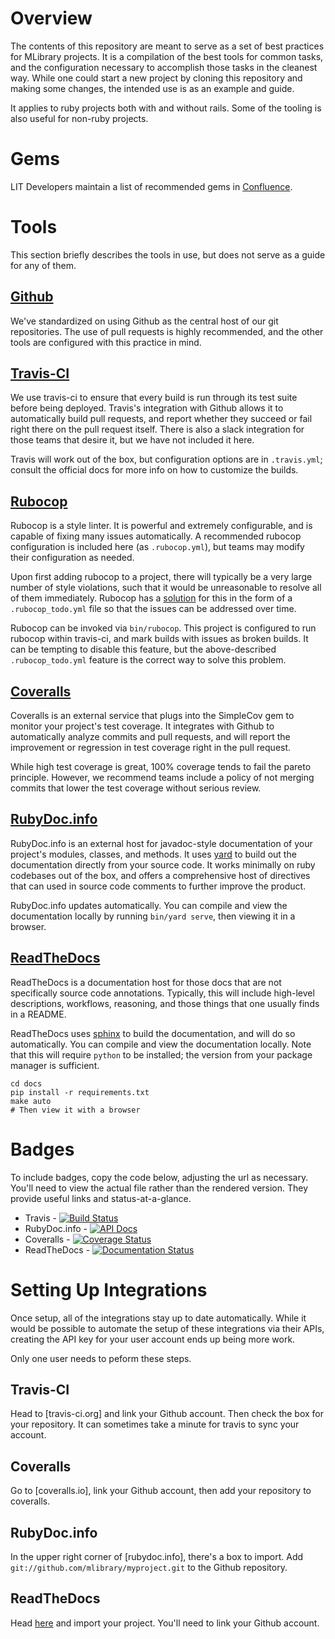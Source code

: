 # Overview

The contents of this repository are meant to serve as a set of best practices for MLibrary
projects. It is a compilation of the best tools for common tasks, and the configuration necessary to accomplish those tasks in the cleanest way. While one could start a new
project by cloning this repository and making some changes, the intended use is as an example
and guide.

It applies to ruby projects both with and without rails. Some of the tooling is also useful
for non-ruby projects.

# Gems

LIT Developers maintain a list of recommended gems in
[Confluence](https://tools.lib.umich.edu/confluence/display/LD/Recommended+Gems).

# Tools

This section briefly describes the tools in use, but does not serve as a guide for any of them.

## [Github](https://github.com/)

We've standardized on using Github as the central host of our git repositories. The use of pull
requests is highly recommended, and the other tools are configured with this practice in mind.

## [Travis-CI](https://docs.travis-ci.com/)

We use travis-ci to ensure that every build is run through its test suite before being deployed.
Travis's integration with Github allows it to automatically build pull requests, and report
whether they succeed or fail right there on the pull request itself.  There is also a slack
integration for those teams that desire it, but we have not included it here.

Travis will work out of the box, but configuration options are in `.travis.yml`; consult
the official docs for more info on how to customize the builds.

## [Rubocop](https://rubocop.readthedocs.io/en/latest/)

Rubocop is a style linter. It is powerful and extremely configurable, and is capable of fixing
many issues automatically. A recommended rubocop configuration is included here
(as `.rubocop.yml`), but teams may modify their configuration as needed.

Upon first adding rubocop to a project, there will typically be a very large number of style
violations, such that it would be unreasonable to resolve all of them immediately. Rubocop has a
[solution](https://rubocop.readthedocs.io/en/latest/configuration/#automatically-generated-configuration)
for this in the form of a `.rubocop_todo.yml` file so that the issues can be addressed over time.

Rubocop can be invoked via `bin/rubocop`. This project is configured to run rubocop within
travis-ci, and mark builds with issues as broken builds. It can be tempting to disable this
feature, but the above-described `.rubocop_todo.yml` feature is the correct way to solve
this problem.

## [Coveralls](https://docs.coveralls.io/)

Coveralls is an external service that plugs into the SimpleCov gem to monitor your project's test
coverage. It integrates with Github to automatically analyze commits and pull requests, and will
report the improvement or regression in test coverage right in the pull request.

While high test coverage is great, 100% coverage tends to fail the pareto principle. However,
we recommend teams include a policy of not merging commits that lower the test coverage without
serious review.

## [RubyDoc.info](https://www.rubydoc.info/)

RubyDoc.info is an external host for javadoc-style documentation of your project's modules,
classes, and methods. It uses [yard](https://yardoc.org/) to build out the documentation
directly from your source code. It works minimally on ruby codebases out of the box, and
offers a comprehensive host of directives that can used in source code comments to further
improve the product.

RubyDoc.info updates automatically. You can compile and view the documentation locally
by running `bin/yard serve`, then viewing it in a browser.

## [ReadTheDocs](https://readthedocs.org/)

ReadTheDocs is a documentation host for those docs that are not specifically source code
annotations. Typically, this will include high-level descriptions, workflows, reasoning,
and those things that one usually finds in a README.

ReadTheDocs uses [sphinx](http://www.sphinx-doc.org/en/stable/) to build the documentation,
and will do so automatically. You can compile and view the documentation locally. Note
that this will require `python` to be installed; the version from your package manager is
sufficient.

```
cd docs
pip install -r requirements.txt
make auto
# Then view it with a browser
```

# Badges

To include badges, copy the code below, adjusting the url as necessary. You'll need to view the
actual file rather than the rendered version. They provide useful links and status-at-a-glance.

* Travis - [![Build Status](https://travis-ci.org/mlibrary/moku.svg?branch=master)](https://travis-ci.org/mlibrary/moku?branch=master)
* RubyDoc.info - [![API Docs](https://img.shields.io/badge/API_docs-rubydoc.info-blue.svg)](https://www.rubydoc.info/github/mlibrary/moku)
* Coveralls - [![Coverage Status](https://coveralls.io/repos/github/mlibrary/moku/badge.svg?branch=master)](https://coveralls.io/github/mlibrary/moku?branch=master)
* ReadTheDocs - [![Documentation Status](https://readthedocs.org/projects/moku/badge/?version=latest)](https://moku.readthedocs.io/en/latest/?badge=latest)

# Setting Up Integrations

Once setup, all of the integrations stay up to date automatically. While it would be possible
to automate the setup of these integrations via their APIs, creating the API key for your
user account ends up being more work.

Only one user needs to peform these steps.

## Travis-CI

Head to [travis-ci.org] and link your Github account. Then check the box for your repository.
It can sometimes take a minute for travis to sync your account.

## Coveralls

Go to [coveralls.io], link your Github account, then add your repository to coveralls.

## RubyDoc.info

In the upper right corner of [rubydoc.info], there's a box to import. Add
`git://github.com/mlibrary/myproject.git` to the Github repository.

## ReadTheDocs

Head [here](https://readthedocs.org/dashboard/import/) and import your project. You'll need
to link your Github account.

